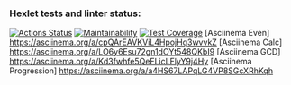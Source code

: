 ### Hexlet tests and linter status:
[![Actions Status](https://github.com/GishebetMaksim/java-project-61/actions/workflows/hexlet-check.yml/badge.svg)](https://github.com/GishebetMaksim/java-project-61/actions)
[![Maintainability](https://api.codeclimate.com/v1/badges/26bc6c2bbfc9ce3a0031/maintainability)](https://codeclimate.com/github/GishebetMaksim/java-project-61/maintainability)
[![Test Coverage](https://api.codeclimate.com/v1/badges/26bc6c2bbfc9ce3a0031/test_coverage)](https://codeclimate.com/github/GishebetMaksim/java-project-61/test_coverage)
[Asciinema Even] https://asciinema.org/a/cpQArEAVKViL4HpojHq3wvvkZ
[Asciinema Calc] https://asciinema.org/a/LO6y6Esu72gn1dOYt548QKbI9
[Asciinema GCD] https://asciinema.org/a/Kd3fwhfe5QeFLicLFlyY9j4Hy
[Asciinema Progression] https://asciinema.org/a/a4HS67LAPqLG4VP8SGcXRhKqh
